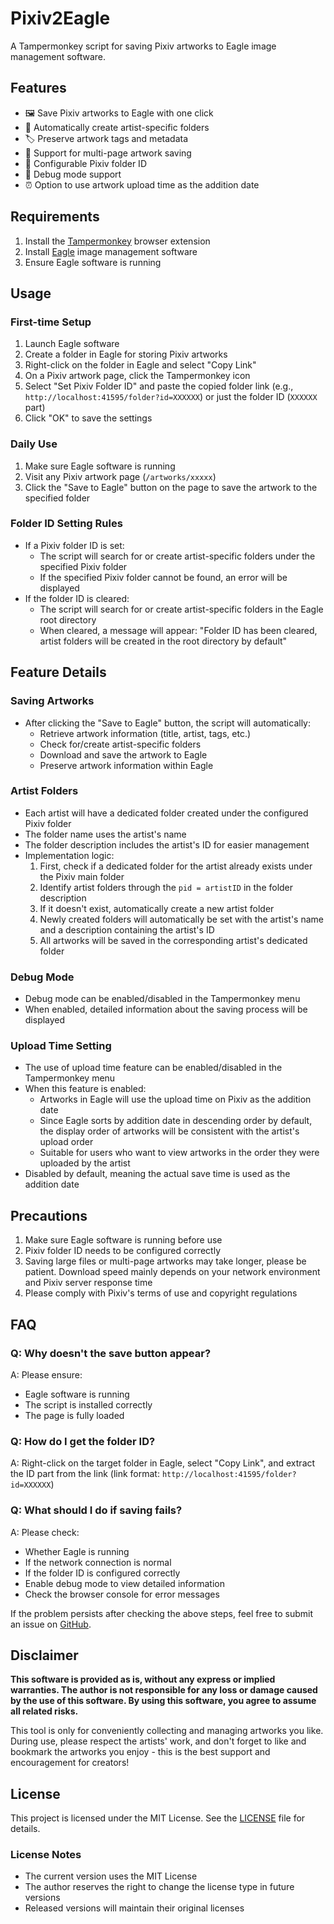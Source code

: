 # Pixiv2Eagle

A Tampermonkey script for saving Pixiv artworks to Eagle image management software.

## Features

- 🖼️ Save Pixiv artworks to Eagle with one click
- 📁 Automatically create artist-specific folders
- 🏷️ Preserve artwork tags and metadata
- 📄 Support for multi-page artwork saving
- 🔧 Configurable Pixiv folder ID
- 🐛 Debug mode support
- ⏰ Option to use artwork upload time as the addition date

## Requirements

1. Install the [Tampermonkey](https://www.tampermonkey.net/) browser extension
2. Install [Eagle](https://eagle.cool/) image management software
3. Ensure Eagle software is running

## Usage
### First-time Setup

1. Launch Eagle software
2. Create a folder in Eagle for storing Pixiv artworks
3. Right-click on the folder in Eagle and select "Copy Link"
4. On a Pixiv artwork page, click the Tampermonkey icon
5. Select "Set Pixiv Folder ID" and paste the copied folder link (e.g., `http://localhost:41595/folder?id=XXXXXX`) or just the folder ID (`XXXXXX` part)
6. Click "OK" to save the settings

### Daily Use
1. Make sure Eagle software is running
2. Visit any Pixiv artwork page (`/artworks/xxxxx`)
3. Click the "Save to Eagle" button on the page to save the artwork to the specified folder

### Folder ID Setting Rules
- If a Pixiv folder ID is set:
  - The script will search for or create artist-specific folders under the specified Pixiv folder
  - If the specified Pixiv folder cannot be found, an error will be displayed
- If the folder ID is cleared:
  - The script will search for or create artist-specific folders in the Eagle root directory
  - When cleared, a message will appear: "Folder ID has been cleared, artist folders will be created in the root directory by default"

## Feature Details
### Saving Artworks

- After clicking the "Save to Eagle" button, the script will automatically:
  - Retrieve artwork information (title, artist, tags, etc.)
  - Check for/create artist-specific folders
  - Download and save the artwork to Eagle
  - Preserve artwork information within Eagle

### Artist Folders
- Each artist will have a dedicated folder created under the configured Pixiv folder
- The folder name uses the artist's name
- The folder description includes the artist's ID for easier management
- Implementation logic:
  1. First, check if a dedicated folder for the artist already exists under the Pixiv main folder
  2. Identify artist folders through the `pid = artistID` in the folder description
  3. If it doesn't exist, automatically create a new artist folder
  4. Newly created folders will automatically be set with the artist's name and a description containing the artist's ID
  5. All artworks will be saved in the corresponding artist's dedicated folder

### Debug Mode
- Debug mode can be enabled/disabled in the Tampermonkey menu
- When enabled, detailed information about the saving process will be displayed

### Upload Time Setting
- The use of upload time feature can be enabled/disabled in the Tampermonkey menu
- When this feature is enabled:
  - Artworks in Eagle will use the upload time on Pixiv as the addition date
  - Since Eagle sorts by addition date in descending order by default, the display order of artworks will be consistent with the artist's upload order
  - Suitable for users who want to view artworks in the order they were uploaded by the artist
- Disabled by default, meaning the actual save time is used as the addition date

## Precautions

1. Make sure Eagle software is running before use
2. Pixiv folder ID needs to be configured correctly
3. Saving large files or multi-page artworks may take longer, please be patient. Download speed mainly depends on your network environment and Pixiv server response time
4. Please comply with Pixiv's terms of use and copyright regulations

## FAQ
### Q: Why doesn't the save button appear?

A: Please ensure:
- Eagle software is running
- The script is installed correctly
- The page is fully loaded

### Q: How do I get the folder ID?
A: Right-click on the target folder in Eagle, select "Copy Link", and extract the ID part from the link (link format: `http://localhost:41595/folder?id=XXXXXX`)

### Q: What should I do if saving fails?
A: Please check:
- Whether Eagle is running
- If the network connection is normal
- If the folder ID is configured correctly
- Enable debug mode to view detailed information
- Check the browser console for error messages

If the problem persists after checking the above steps, feel free to submit an issue on [GitHub](https://github.com/nekoday/Pixiv2Eagle).

## Disclaimer

**This software is provided as is, without any express or implied warranties. The author is not responsible for any loss or damage caused by the use of this software. By using this software, you agree to assume all related risks.**

This tool is only for conveniently collecting and managing artworks you like. During use, please respect the artists' work, and don't forget to like and bookmark the artworks you enjoy - this is the best support and encouragement for creators!

## License

This project is licensed under the MIT License. See the [LICENSE](LICENSE) file for details.

### License Notes
- The current version uses the MIT License
- The author reserves the right to change the license type in future versions
- Released versions will maintain their original licenses
